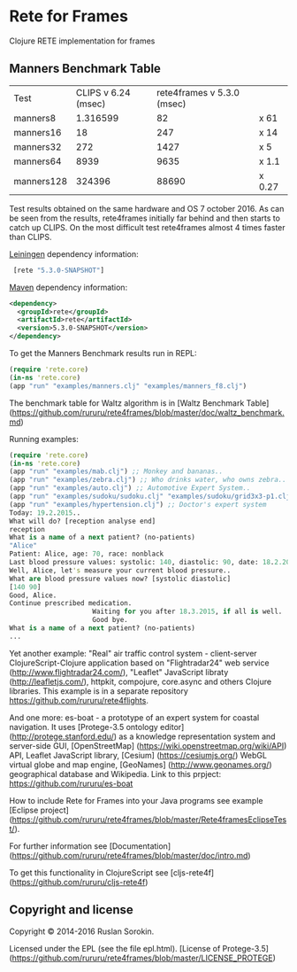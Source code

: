 Rete for Frames
====

Clojure RETE implementation for frames

Manners Benchmark Table
----

<table>
<tr><td>Test</td><td>CLIPS v 6.24 (msec)</td><td>rete4frames v 5.3.0 (msec)</td></tr>
<tr><td>manners8</td><td>1.316599</td><td>82</td><td>x 61</td></tr>
<tr><td>manners16</td><td>18</td><td>247</td><td>x 14</td></tr>
<tr><td>manners32</td><td>272</td><td>1427</td><td>x 5</td></tr>
<tr><td>manners64</td><td>8939</td><td>9635</td><td>x 1.1</td></tr>
<tr><td>manners128</td><td>324396</td><td>88690</td><td>x 0.27</td></tr>
</table>

Test results obtained on the same hardware and OS 7 october 2016.
As can be seen from the results, rete4frames initially far behind and then starts to catch up CLIPS.
On the most difficult test rete4frames almost 4 times faster than CLIPS.

[Leiningen](https://github.com/technomancy/leiningen) dependency information:

```clj
 [rete "5.3.0-SNAPSHOT"]
```
[Maven](http://maven.apache.org/) dependency information:

```xml
<dependency>
  <groupId>rete</groupId>
  <artifactId>rete</artifactId>
  <version>5.3.0-SNAPSHOT</version>
</dependency>
```
To get the Manners Benchmark results run in REPL:

```clj
(require 'rete.core)
(in-ns 'rete.core)
(app "run" "examples/manners.clj" "examples/manners_f8.clj")
```
The benchmark table for Waltz algorithm is in [Waltz Benchmark Table] (https://github.com/rururu/rete4frames/blob/master/doc/waltz_benchmark.md)

Running examples:
```clj
(require 'rete.core)
(in-ns 'rete.core)
(app "run" "examples/mab.clj") ;; Monkey and bananas..
(app "run" "examples/zebra.clj") ;; Who drinks water, who owns zebra..
(app "run" "examples/auto.clj") ;; Automotive Expert System..
(app "run" "examples/sudoku/sudoku.clj" "examples/sudoku/grid3x3-p1.clj") ;; Game "Sudoku"
(app "run" "examples/hypertension.clj") ;; Doctor's expert system
Today: 19.2.2015..
What will do? [reception analyse end]
reception
What is a name of a next patient? (no-patients)
"Alice"
Patient: Alice, age: 70, race: nonblack
Last blood pressure values: systolic: 140, diastolic: 90, date: 18.2.2015
Well, Alice, let's measure your current blood pressure..
What are blood pressure values now? [systolic diastolic]
[140 90]
Good, Alice.
Continue prescribed medication.
                     Waiting for you after 18.3.2015, if all is well.
                     Good bye.
What is a name of a next patient? (no-patients)
...
```
Yet another example: "Real" air traffic control system - client-server ClojureScript-Clojure application based on "Flightradar24"  web service (http://www.flightradar24.com/), "Leaflet" JavaScript libraty (http://leafletjs.com/), httpkit, compojure, core.async and others Clojure libraries. This example is in a separate repository https://github.com/rururu/rete4flights.

And one more: es-boat - a prototype of an expert system for coastal navigation. It uses [Protege-3.5 ontology editor] (http://protege.stanford.edu/) as a knowledge representation system and server-side GUI, [OpenStreetMap] (https://wiki.openstreetmap.org/wiki/API) API, Leaflet JavaScript library, [Cesium] (https://cesiumjs.org/) WebGL virtual globe and map engine, [GeoNames] (http://www.geonames.org/) geographical database and Wikipedia. Link to this prpject: https://github.com/rururu/es-boat

How to include Rete for Frames into your Java programs see example [Eclipse project] (https://github.com/rururu/rete4frames/blob/master/Rete4framesEclipseTest/).

For further information see [Documentation] (https://github.com/rururu/rete4frames/blob/master/doc/intro.md)

To get this functionality in ClojureScript see [cljs-rete4f] (https://github.com/rururu/cljs-rete4f)

Copyright and license
----

Copyright © 2014-2016 Ruslan Sorokin.

Licensed under the EPL (see the file epl.html).
[License of Protege-3.5] (https://github.com/rururu/rete4frames/blob/master/LICENSE_PROTEGE)
